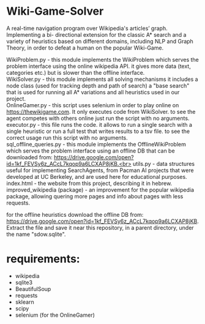 # Wiki-Game-Solver
A real-time navigation program over Wikipedia's articles’ graph. Implementing a bi- directional extension for the classic A* search and a variety of heuristics based on  different domains, including NLP and Graph Theory, in order to defeat a human on the popular Wiki-Game.<br>

 WikiProblem.py - this module implements the WikiProblem which serves the problem interface using the online wikipedia API. it gives more data (text, categories etc.) but is slower than the offline interface. <br>
 WikiSolver.py - this module implements all solving mechanisms it includes a node class (used for tracking depth and path of search) a "base search" that is used for running all A* variations and all heuristics used in our project.<br>
 OnlineGamer.py - this script uses selenium in order to play online on https://thewikigame.com. It only executes code from WikiSolver. to see the agent competes with others online just run the script with no arguments.<br>
 executor.py - this file runs the code. it allows to run a single search with a single heuristic or run a full test that writes results to a tsv file. to see the correct usage run this script with no arguments.<br>
 sql_offline_queries.py - this module implements the OfflineWikiProblem which serves the problem interface using an offline DB that can be downloaded from: https://drive.google.com/open?id=1kf_FEVSy6z_ACcL7kqop9a6LCXAP8jKB.<br>
 utils.py - data structures useful for implementing SearchAgents, from Pacman AI projects that were developed at UC Berkeley, and are used here for educational purposes.<br>
 index.html - the website from this project, describing it in hebrew. <br>
 improved_wikipedia (package) - an improvement for the popular wikipedia package, allowing quering more pages and info about pages with less requests. <br>
 
 for the offline heuristics download the offline DB from: https://drive.google.com/open?id=1kf_FEVSy6z_ACcL7kqop9a6LCXAP8jKB. Extract the file and save it near this repository, in a parent directory, under the name "sdow.sqlite". <br>
# requirements:
<ul>
  <li>wikipedia</li>
  <li>sqlite3</li>
  <li>BeautifulSoup</li>
  <li>requests</li>
  <li>sklearn</li>
  <li>scipy</li>
  <li>selenium (for the OnlineGamer)</li>
</ul>  





